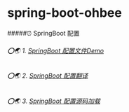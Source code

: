 # spring-boot-ohbee
#####⏰ SpringBoot 配置
###### ⭕🌏 1. [SpringBoot 配置文件Demo](https://www.ohbee.cn/ArticleDetails/148#%E9%A1%B9%E7%9B%AE%E7%BB%93%E6%9E%84)
###### ⭕🌏 2. [SpringBoot 配置翻译]()
###### ⭕🌏 3. [SpringBoot 配置源码加载]()